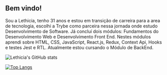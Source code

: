 ## Bem vindo!

Sou a Lethicia, tenho 31 anos e estou em transição de carreira para a area de tecnologia, escolhi a Trybe como parceira nessa jornada onde estudo Desenvolvimento de Software. Já concluí dois módulos: Fundamentos do Desenvolvimento Web e Desenvolvimento Front End. Nestes módulos aprendi sobre HTML, CSS, JavaScript, React.js, Redux, Context Api, Hooks e testes Jest e RTL. Atualmente estou cursando o Módulo de BackEnd.


![Lethicia's GitHub stats](https://github-readme-stats.vercel.app/api?username=Lethiciahas&count_private=true&show_icons=true&theme=dracula)

[![Top Langs](https://github-readme-stats.vercel.app/api/top-langs/?username=Lethiciahas&layout=compact)](https://github.com/Lethiciahas/github-readme-stats)
